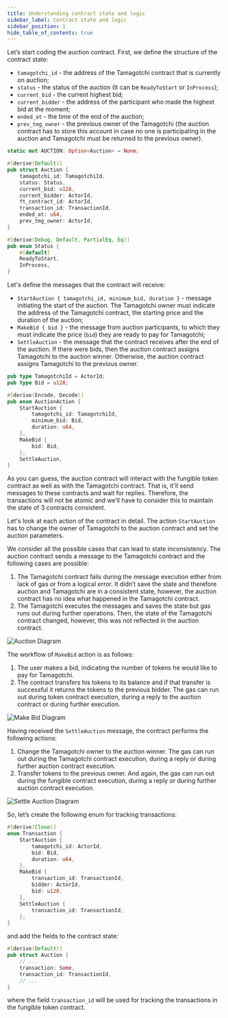 ```yaml
---
title: Understanding contract state and logic
sidebar_label: Contract state and logic
sidebar_position: 1
hide_table_of_contents: true
---
```


Let’s start coding the auction contract. First, we define the structure of the contract state:

- `tamagotchi_id` - the address of the Tamagotchi contract that is currently on auction;
- `status` - the status of the auction (It can be `ReadyToStart` or `InProcess`);
- `current_bid` - the current highest bid;
- `current_bidder` - the address of the participant who made the highest bid at the moment;
- `ended_at` - the time of the end of the auction;
- `prev_tmg_owner` - the previous owner of the Tamagotchi (the auction contract has to store this account in case no one is participating in the auction and Tamagotchi must be returned to the previous owner).

```rust
static mut AUCTION: Option<Auction> = None;

#[derive(Default)]
pub struct Auction {
    tamagotchi_id: TamagotchiId,
    status: Status,
    current_bid: u128,
    current_bidder: ActorId,
    ft_contract_id: ActorId,
    transaction_id: TransactionId,
    ended_at: u64,
    prev_tmg_owner: ActorId,
}

#[derive(Debug, Default, PartialEq, Eq)]
pub enum Status {
    #[default]
    ReadyToStart,
    InProcess,
}
```

Let's define the messages that the contract will receive:

- `StartAuction { tamagotchi_id, minimum_bid, duration }` - message initiating the start of the auction. The Tamagotchi owner must indicate the address of the Tamagotchi contract, the starting price and the duration of the auction;
- `MakeBid { bid }` - the message from auction participants, to which they must indicate the price (`bid`) they are ready to pay for Tamagotchi;
- `SettleAuction` - the message that the contract receives after the end of the auction. If there were bids, then the auction contract assigns Tamagotchi to the auction winner. Otherwise, the auction contract assigns Tamagotchi to the previous owner.

```rust
pub type TamagotchiId = ActorId;
pub type Bid = u128;

#[derive(Encode, Decode)]
pub enum AuctionAction {
    StartAuction {
        tamagotchi_id: TamagotchiId,
        minimum_bid: Bid,
        duration: u64,
    },
    MakeBid {
        bid: Bid,
    },
    SettleAuction,
}
```

As you can guess, the auction contract will interact with the fungible token contract as well as with the Tamagotchi contract. That is, it'll send messages to these contracts and wait for replies. Therefore, the transactions will not be atomic and we’ll have to consider this to maintain the state of 3 contracts consistent.

Let's look at each action of the contract in detail. The action `StartAuction` has to change the owner of Tamagotchi to the auction contract and set the auction parameters.

We consider all the possible cases that can lead to state inconsistency. The auction contract sends a message to the Tamagotchi contract and the following cases are possible:

1. The Tamagotchi contract fails during the message execution either from lack of gas or from a logical error. It didn’t save the state and therefore auction and Tamagotchi are in a consistent state, however, the auction contract has no idea what happened in the Tamagotchi contract.
2. The Tamagotchi executes the messages and saves the state but gas runs out during further operations. Then, the state of the Tamagotchi contract changed, however, this was not reflected in the auction contract.

![Auction Diagram](/img/17/auction-diagram.jpg)

The workflow of `MakeBid` action is as follows:

1. The user makes a bid, indicating the number of tokens he would like to pay for Tamagotchi.
2. The contract transfers his tokens to its balance and if that transfer is successful it returns the tokens to the previous bidder. The gas can run out during token contract execution, during a reply to the auction contract or during further execution.

![Make Bid Diagram](/img/17/make-bid-diagram.jpg)

Having received the `SettleAuction` message, the contract performs the following actions:

1. Change the Tamagotchi owner to the auction winner. The gas can run out during the Tamagotchi contract execution, during a reply or during further auction contract execution.
2. Transfer tokens to the previous owner. And again, the gas can run out during the fungible contract execution, during a reply or during further auction contract execution.

![Settle Auction Diagram](/img/17/settle-auction-diagram.jpg)

So, let’s create the following enum for tracking transactions:

```rust
#[derive(Clone)]
enum Transaction {
    StartAuction {
        tamagotchi_id: ActorId,
        bid: Bid,
        duration: u64,
    },
    MakeBid {
        transaction_id: TransactionId,
        bidder: ActorId,
        bid: u128,
    },
    SettleAuction {
        transaction_id: TransactionId,
    },
}
```

and add the fields to the contract state:

```rust
#[derive(Default)]
pub struct Auction {
    // ...
    transaction: Some,
    transaction_id: TransactionId,
    // ...
}
```

where the field `transaction_id` will be used for tracking the transactions in the fungible token contract.
